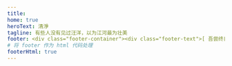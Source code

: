 ```yaml
---
title: 
home: true
heroText: 清淨
tagline: 有些人没有见过汪洋，以为江河最为壮美
footer: <div class="footer-container"><div class="footer-text">[ 吾尝终日而思矣<span class="footer-text-icon"><span class="iconfont icon-shandian1"></span></span>不如须臾之所学也 ]</div>Copyright © 2021-present Junfeng Dai <br> <a href="https://beian.miit.gov.cn" class="record-num" target="_blank">蜀 ICP 备 2021009537 号 - 1</a><div>
# 将 footer 作为 html 代码处理
footerHtml: true 
---
```

